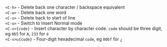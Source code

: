 `<C-h>` - Delete back one character / backspace equivalent  
`<C-w>` - Delete back one word  
`<C-u>` - Delete back to start of line  
`<C-o>` - Switch to Insert Normal mode  
`<C-v>{code}` - Insert character by character code. `code` should be three digit, eg `065` for `A`, `233` for `é`  
`<C-v>u{code}` - Four-digit hexadecimal `code`, eg `00bf` for `¿`  